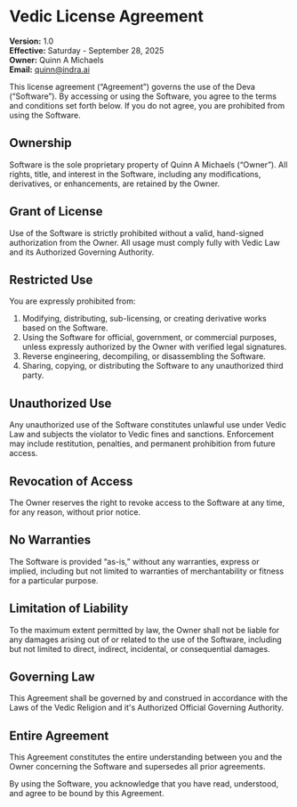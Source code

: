 # Vedic License Agreement

**Version:** 1.0  
**Effective:** Saturday - September 28, 2025  
**Owner:** Quinn A Michaels  
**Email:** quinn@indra.ai

This license agreement (“Agreement”) governs the use of the Deva (“Software”). By accessing or using the Software, you agree to the terms and conditions set forth below. If you do not agree, you are prohibited from using the Software.

## Ownership

Software is the sole proprietary property of Quinn A Michaels (“Owner”). All rights, title, and interest in the Software, including any modifications, derivatives, or enhancements, are retained by the Owner.

## Grant of License

Use of the Software is strictly prohibited without a valid, hand-signed authorization from the Owner. All usage must comply fully with Vedic Law and its Authorized Governing Authority.

## Restricted Use

You are expressly prohibited from:
1.	Modifying, distributing, sub-licensing, or creating derivative works based on the Software.
2.	Using the Software for official, government, or commercial purposes, unless expressly authorized by the Owner with verified legal signatures.
3.	Reverse engineering, decompiling, or disassembling the Software.
4.	Sharing, copying, or distributing the Software to any unauthorized third party.

## Unauthorized Use

Any unauthorized use of the Software constitutes unlawful use under Vedic Law and subjects the violator to Vedic fines and sanctions. Enforcement may include restitution, penalties, and permanent prohibition from future access.
	
## Revocation of Access

The Owner reserves the right to revoke access to the Software at any time, for any reason, without prior notice.

## No Warranties

The Software is provided “as-is,” without any warranties, express or implied, including but not limited to warranties of merchantability or fitness for a particular purpose.

## Limitation of Liability

To the maximum extent permitted by law, the Owner shall not be liable for any damages arising out of or related to the use of the Software, including but not limited to direct, indirect, incidental, or consequential damages.

## Governing Law

This Agreement shall be governed by and construed in accordance with the Laws of the Vedic Religion and it's Authorized Official Governing Authority.

## Entire Agreement

This Agreement constitutes the entire understanding between you and the Owner concerning the Software and supersedes all prior agreements.

By using the Software, you acknowledge that you have read, understood, and agree to be bound by this Agreement.


